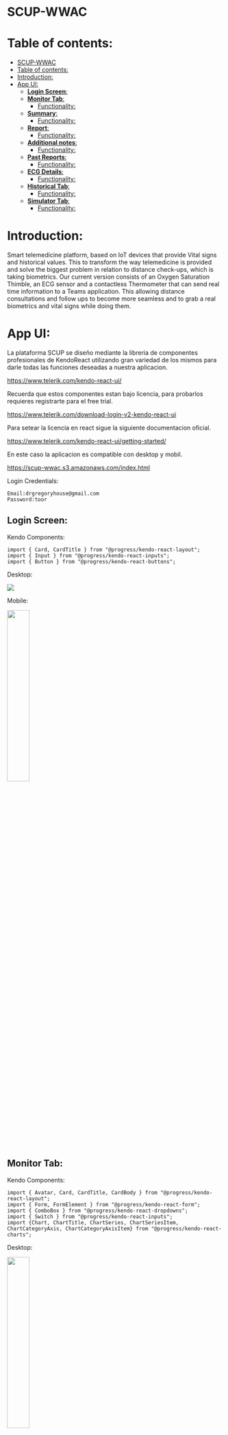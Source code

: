 # SCUP-WWAC

# Table of contents:
 
- [SCUP-WWAC](#scup-wwac)
- [Table of contents:](#table-of-contents)
- [Introduction:](#introduction)
- [App UI:](#app-ui)
  - [**Login Screen**:](#login-screen)
  - [**Monitor Tab**:](#monitor-tab)
      - [Functionality:](#functionality)
  - [**Summary**:](#summary)
    - [Functionality:](#functionality-1)
  - [**Report**:](#report)
    - [Functionality:](#functionality-2)
  - [**Additional notes**:](#additional-notes)
    - [Functionality:](#functionality-3)
  - [**Past Reports**:](#past-reports)
    - [Functionality:](#functionality-4)
  - [**ECG Details**:](#ecg-details)
    - [Functionality:](#functionality-5)
  - [**Historical Tab**:](#historical-tab)
    - [Functionality:](#functionality-6)
  - [**Simulator Tab**:](#simulator-tab)
      - [Functionality:](#functionality-7)

# Introduction:

Smart telemedicine platform, based on IoT devices that provide Vital signs and historical values. This to transform the way telemedicine is provided and solve the biggest problem in relation to distance check-ups, which is taking biometrics. Our current version consists of an Oxygen Saturation Thimble, an ECG sensor and a contactless Thermometer that can send real time information to a Teams application. This allowing distance consultations and follow ups to become more seamless and to grab a real biometrics and vital signs while doing them.

# App UI:

La plataforma SCUP se diseño mediante la libreria de componentes profesionales de KendoReact utilizando gran variedad de los mismos para darle todas las funciones deseadas a nuestra aplicacion.

https://www.telerik.com/kendo-react-ui/

Recuerda que estos componentes estan bajo licencia, para probarlos requieres registrarte para el free trial.

https://www.telerik.com/download-login-v2-kendo-react-ui

Para setear la licencia en react sigue la siguiente documentacion oficial.

https://www.telerik.com/kendo-react-ui/getting-started/

En este caso la aplicacion es compatible con desktop y mobil.

https://scup-wwac.s3.amazonaws.com/index.html

Login Credentials:

    Email:drgregoryhouse@gmail.com
    Password:toor

## **Login Screen**:

Kendo Components: 

    import { Card, CardTitle } from "@progress/kendo-react-layout";
    import { Input } from "@progress/kendo-react-inputs";
    import { Button } from "@progress/kendo-react-buttons";

Desktop:

<img src="./Images/desktop/login-desk.png">

Mobile:

<img src="./Images/mobile/login-mob.png" width="32%">

## **Monitor Tab**:

Kendo Components: 

    import { Avatar, Card, CardTitle, CardBody } from "@progress/kendo-react-layout";
    import { Form, FormElement } from "@progress/kendo-react-form";
    import { ComboBox } from "@progress/kendo-react-dropdowns";
    import { Switch } from "@progress/kendo-react-inputs";
    import {Chart, ChartTitle, ChartSeries, ChartSeriesItem, ChartCategoryAxis, ChartCategoryAxisItem} from "@progress/kendo-react-charts";

Desktop:

<img src="./Images/mobile/monitor-mob.png" width="32%">

Mobile:

<img src="./Images/mobile/monitor-mob.png" width="32%">
<img src="./Images/mobile/monitor2-mob.png" width="32%">
<img src="./Images/mobile/monitor3-mob.png" width="32%">

#### Functionality:

La plataforma se comunica con los devices IoT mediante MQTT, lo cual nos permite recibir los datos y graficarlos con la menor latencia posible.

EKG: 

Los datos recibidos del monitor holter son procesados en tiempo real en la pagina mediante un filtro para poder ver correctamente la grafica del EKG correctamente.

<img src="./Images/ecg.png">

Sat:

Los datos recibidos por el sensor de saturacion de oxigeno son:

- BPM.
- SatO2 en sangre.
- Plethysmography Curve

<img src="./Images/sat.png">

Temp:

Este sensor toma la temperatura de la mano del paciente.

<img src="https://i.stack.imgur.com/HK7op.gif" width="1000" />

To calculate the real temperature of the body, a multivariable linear regression model was performed to obtain an equation that would relate the temperature of the back of the hand and the ambient temperature, to obtain the real internal temperature of the body.

<img src="https://i.ibb.co/Rgm108g/image.png" width="1000">

El dato recibido por la plataforma es la temperatura central del cuerpo calculada.

<img src="./Images/temp.png">

Tab Explorer:

Esta seccion nos sirve para poder navegar entre las 5 tabs de las que consta el monitor.

<img src="./Images/explorer.png">

Patient Data:

En esta seccion podremos ver los datos del paciente, ademas de tener un conveniente boton para poder cambiar entre sistema ingles y sistema internacional para la temperatura.

<img src="./Images/data.png">

## **Summary**:

Kendo Components: 

    import { TextArea } from "@progress/kendo-react-inputs";
    import { Button } from "@progress/kendo-react-buttons";
    import { Card } from "@progress/kendo-react-layout";

Desktop:

<img src="./Images/desktop/summary-desk.png">

Mobile:

<img src="./Images/mobile/summary-mob.png" width="32%">

### Functionality:

En el summary podremos ver un resumen de los datos generales del paciente y manipularlos segun el medico lo crea conveniente, todos estos datos se modificaran permanentemente una vez se de clic en el boton de submit.  

## **Report**:

Kendo Components: 

    import { Button } from "@progress/kendo-react-buttons";
    import { TextArea, Input } from "@progress/kendo-react-inputs";
    import { Form, FormElement } from "@progress/kendo-react-form";

Desktop:

<img src="./Images/desktop/report-desk.png">

Mobile:

<img src="./Images/mobile/report-mob.png" width="32%">

### Functionality:

En esta seccion el medico podra llenar los datos obtenidos durante la consulta, los datos signos vitales se llenan de forma automatica mientras los datos son recibidos.

## **Additional notes**:

Kendo Components: 

    import { Editor, EditorTools } from "@progress/kendo-react-editor";

Desktop:

<img src="./Images/desktop/notes-desk.png">

Mobile:

<img src="./Images/mobile/editor-mob.png" width="32%">

### Functionality:

Todos los datos que no puedan ser agregados mediante el reporte pueden se llenadas en esta seccion, para poder agregar tablas, imagenes o cualquier tipo de dato adicional que se requiera.

## **Past Reports**:

Kendo Components: 

    import { FormElement } from "@progress/kendo-react-form";
    import { ComboBox } from '@progress/kendo-react-dropdowns';

Desktop:

<img src="./Images/desktop/pastreport-desk.png">

Mobile:

<img src="./Images/mobile/pastreport-mob.png" width="32%">

### Functionality:

Para poder revisar los reportes anteriores de algun paciente, una vez selecciones el paciente, aparecerean automaticamente las fechas de los reportes anteriores para que puedas desplegarlos.

## **ECG Details**:

Kendo Components: 

    import { Card, CardTitle } from "@progress/kendo-react-layout";

Desktop:

<img src="./Images/desktop/ecg-desk.png">

Mobile:

<img src="./Images/mobile/ecg-mob.png" width="32%">

### Functionality:

En el caso de los detalles del ECG, tendremos que estar recibiendo datos del ECG (puedes activar los datos del simulador), una vez recibamos almenos 10 - 15 segundos de datos, el simbolo del ECG se tornara de gris a rojo, esto significa que una vez los presiones, mandaremos los datos una API de analisis de ECG para obtener datos relevantes para un medico o medico/cardiologo.

## **Historical Tab**:

Kendo Components: 

    import { Avatar, Card, CardBody } from "@progress/kendo-react-layout";
    import { Form, FormElement } from "@progress/kendo-react-form";
    import { Switch } from "@progress/kendo-react-inputs";
    import { ComboBox } from "@progress/kendo-react-dropdowns";
    import { Calendar } from "@progress/kendo-react-dateinputs";
    import {Chart, ChartTitle, ChartSeries, ChartSeriesItem, ChartCategoryAxis, ChartCategoryAxisItem} from "@progress/kendo-react-charts";

Desktop:

<img src="./Images/desktop/historical-desk.png">

Mobile:

<img src="./Images/mobile/historical1-mob.png" width="32%">
<img src="./Images/mobile/historical-mob.png" width="32%">

### Functionality:

Esta tab tiene como funcion desplegar los datos almacenados de los pacientes en sus consultas, los cuales se descargar de una base de datos que se actualiza segun el paciente va teniendo consultas.

Para desplegar lo datos tenemos que seleccionar el paciente y posteriormente movernos en el calendario para poder revisar los datos del dia que necesitemos desplegar.

## **Simulator Tab**:

Kendo Components: 

    import { Avatar, Card } from "@progress/kendo-react-layout";
    import { Form, FormElement } from "@progress/kendo-react-form";
    import { ComboBox } from "@progress/kendo-react-dropdowns";

Desktop:

<img src="./Images/desktop/simul-desk.png">

Mobile:

<img src="./Images/mobile/simulator-mob.png" width="32%">

#### Functionality:

Esta tab tiene como funcion simular los datos en tiempo real de un paciente durante una consulta, para poder utilizarlo, seleccionaremos un paciente de la lista desplegable y activaremos los sensores que querramos simular, una vez esten en color los sensores que querramos simular, volveremos a la tab de monitor para poder ver los datos en tiempo real del paciente.